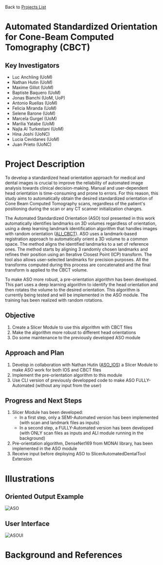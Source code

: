 Back to [Projects List](../../README.md#ProjectsList)

# Automated Standardized Orientation for Cone-Beam Computed Tomography (CBCT)

<!--![Segmentation](https://user-images.githubusercontent.com/46842010/172177602-8cbfc188-9715-488a-ad2e-abb8d219536d.png)-->


## Key Investigators

- Luc Anchling (UoM)
- Nathan Hutin (UoM)
- Maxime Gillot (UoM)
- Baptiste Baquero (UoM)
- Jonas Bianchi (UoM, UoP)
- Antonio Ruellas (UoM)
- Felicia Miranda (UoM)
- Selene Barone (UoM)
- Marcela Gurgel (UoM)
- Marilia Yatabe (UoM)
- Najla Al Turkestani (UoM)
- Hina Joshi (UoNC)
- Lucia Cevidanes (UoM)
- Juan Prieto (UoNC)


# Project Description

<!-- Add a short paragraph describing the project. -->
To develop a standardized head orientation approach for medical and dental images is crucial to improve the reliability of automated image analysis towards clinical decision-making. Manual and user-dependent head orientation is time-consuming and prone to errors. For this reason, this study aims to automatically obtain the desired standardized orientation of Cone Beam Computed Tomography scans, regardless of the patient's positioning during the scan or any CT scanner initialization changes.

The Automated Standardized Orientation (ASO) tool presented in this work automatically identifies landmarks on 3D volumes regardless of orientation, using a deep learning landmark identification algorithm that handles images with random orientation ([ALI_CBCT](../ALI_CBCT/README.md)). ASO uses a landmark-based registration approach to automatically orient a 3D volume to a common space. The method aligns the identified landmarks to a set of reference ones. The method starts by aligning 3 randomly chosen landmarks and refines their position using an Iterative Closest Point (ICP) transform. The tool also allows user-selected landmarks for precision purposes. All the transforms computed during this process are concatenated and the final transform is applied to the CBCT volume.

To make ASO more robust, a pre-orientation algorithm has been developed. This part uses a deep learning algorithm to identify the head orientation and then rotates the volume to the desired orientation. This algorithm is currently being tested and will be implemented in the ASO module. The training has been realized with random rotations.

## Objective

<!-- Describe here WHAT you would like to achieve (what you will have as end result). -->

1. Create a Slicer Module to use this algorithm with CBCT files
1. Make the algorithm more robust to different head orientations
1. Do some maintenance to the previously developed ASO module

## Approach and Plan

<!-- Describe here HOW you would like to achieve the objectives stated above. -->

1. Develop in collaboration with Nathan Hutin ([ASO_IOS](../AutomaticStandardizeOrientation_IOS/README.md
)) a Slicer Module to make ASO work for both IOS and CBCT files
1. Implement the pre-orientation algorithm to this module
1. Use CLI version of previously developped code to make ASO FULLY-Automated (without any input from the user)

## Progress and Next Steps

<!-- Update this section as you make progress, describing of what you have ACTUALLY DONE. If there are specific steps that you could not complete then you can describe them here, too. -->

1. Slicer Module has been developed:
    - In a first step, only a SEMI-Automated version has been implemented (with scan and landmark files as inputs)
    - In a second step, a FULLY-Automated version has been developed (with ONLY scan files as inputs and ALI module running in the background)
1. Pre-orientation algorithm, DenseNet169 from MONAI library, has been implemented in the ASO module
1. Receive input before deploying ASO to SlicerAutomatedDentalTool Extension

# Illustrations

<!-- Add pictures and links to videos that demonstrate what has been accomplished.
![Description of picture](Example2.jpg)
![Some more images](Example2.jpg)
-->
## Oriented Output Example
![ASO](https://user-images.githubusercontent.com/72148963/209001336-95ad3818-f1fd-4ab6-8537-c3f79515167e.png)

## User Interface
![ASOUI](https://user-images.githubusercontent.com/72148963/209001568-ccffbb51-3318-447e-987e-db432dd16380.png)



# Background and References

<!-- If you developed any software, include link to the source code repository. If possible, also add links to sample data, and to any relevant publications. -->
